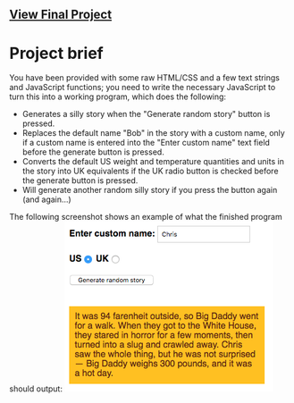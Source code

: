 ## [View Final Project](https://cdn.rawgit.com/diva-D/MDN-learn-web-development/43f149d2/HTML/Assessment%2001%20-%20Marking%20up%20a%20letter/letter-text.html)


# Project brief
You have been provided with some raw HTML/CSS and a few text strings and JavaScript functions; you need to write the necessary JavaScript to turn this into a working program, which does the following:
- Generates a silly story when the "Generate random story" button is pressed.
- Replaces the default name "Bob" in the story with a custom name, only if a custom name is entered into the "Enter custom name" text field before the generate button is pressed.
- Converts the default US weight and temperature quantities and units in the story into UK equivalents if the UK radio button is checked before the generate button is pressed.
- Will generate another random silly story if you press the button again (and again...)

The following screenshot shows an example of what the finished program should output:
![Final](assessment-1.png)